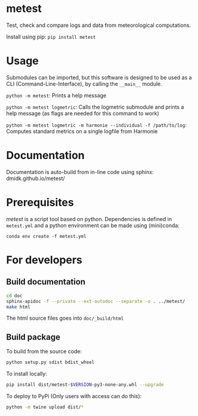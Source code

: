 # metest
Test, check and compare logs and data from meteorological computations. 

Install using pip: `pip install metest`

# Usage
Submodules can be imported, but this software is designed to be used as a CLI (Command-Line-Interface), by calling the `__main__` module.

`python -m metest`: Prints a help message

`python -m metest logmetric`: Calls the logmetric submodule and prints a help message (as flags are needed for this command to work)

`python -m metest logmetric -m harmonie --individual -f /path/to/log`: Computes standard metrics on a single logfile from Harmonie

# Documentation
Documentation is auto-build from in-line code using sphinx: dmidk.github.io/metest/

# Prerequisites
*metest* is a script tool based on python. Dependencies is defined in `metest.yml` and a python environment can be made using (mini)conda:

`conda env create -f metest.yml`

# For developers

## Build documentation
```sh
cd doc
sphinx-apidoc -f --private --ext-autodoc --separate -o . ../metest/
make html
```
The html source files goes into `doc/_build/html`

## Build package
To build from the source code:
```sh
python setup.py sdist bdist_wheel
```
To install locally:
```sh
pip install dist/metest-$VERSION-py3-none-any.whl --upgrade
```
To deploy to PyPi (Only users with access can do this):
```sh
python -m twine upload dist/*
```